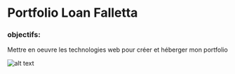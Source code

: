 # Portfolio Loan Falletta

### objectifs:

Mettre en oeuvre les technologies web pour créer et héberger mon portfolio

![alt text](https://1.bp.blogspot.com/-2BOesYU3r68/YNrtZ_uqSXI/AAAAAAAABv8/0zOIslBh0cEmIMxvW0ePAS-RtI5piJbIQCLcBGAsYHQ/s16000/netbeans-logo-png.png)
